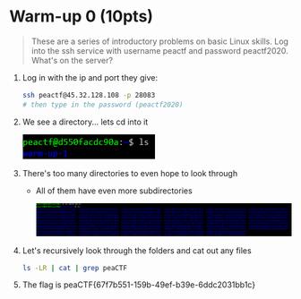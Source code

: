 # Warm-up 0 (10pts)

> These are a series of introductory problems on basic Linux skills.
Log into the ssh service with username peactf and password peactf2020. What's on the server?

1. Log in with the ip and port they give:

    ```bash
    ssh peactf@45.32.128.108 -p 28083
    # then type in the password (peactf2020)
    ```

2. We see a directory... lets cd into it

    ![Warm-up%200%20(10pts)%207feefa2e25aa444ba698dc475af663fd/Untitled.png](Warm-up%200%20(10pts)%207feefa2e25aa444ba698dc475af663fd/Untitled.png)

3. There's too many directories to even hope to look through
    - All of them have even more subdirectories

        ![Warm-up%200%20(10pts)%207feefa2e25aa444ba698dc475af663fd/Untitled%201.png](Warm-up%200%20(10pts)%207feefa2e25aa444ba698dc475af663fd/Untitled%201.png)

4. Let's recursively look through the folders and cat out any files

    ```bash
    ls -LR | cat | grep peaCTF
    ```

5. The flag is peaCTF{67f7b551-159b-49ef-b39e-6ddc2031bb1c}